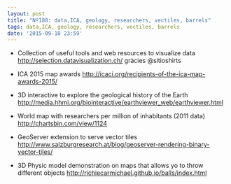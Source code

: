 ```yaml
---
layout: post
title: "Nº188: data,ICA, geology, researchers, vectiles, barrels"
tags: data,ICA, geology, researchers, vectiles, barrels
date: '2015-09-18 23:59'
---
```


* Collection of useful tools and web resources to visualize data
  http://selection.datavisualization.ch/ gràcies @sitioshirts

* ICA 2015 map awards
  http://icaci.org/recipients-of-the-ica-map-awards-2015/

* 3D interactive to explore the geological history of the Earth
  http://media.hhmi.org/biointeractive/earthviewer_web/earthviewer.html

* World map with researchers per million of inhabitants (2011 data)
  http://chartsbin.com/view/1124

* GeoServer extension to serve vector tiles
  http://www.salzburgresearch.at/blog/geoserver-rendering-binary-vector-tiles/

* 3D Physic model demonstration on maps that allows yo to throw different objects
  http://richiecarmichael.github.io/balls/index.html
